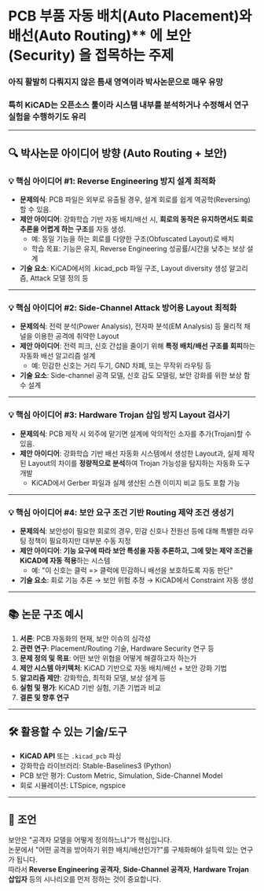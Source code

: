 # PCB 부품 자동 배치(Auto Placement)와 배선(Auto Routing)** 에 **보안(Security)** 을 접목하는 주제
### 아직 활발히 다뤄지지 않은 틈새 영역이라 박사논문으로 매우 유망
### 특히 **KiCAD**는 오픈소스 툴이라 시스템 내부를 분석하거나 수정해서 연구 실험을 수행하기도 유리

---

## 🔍 박사논문 아이디어 방향 (Auto Routing + 보안)

### 💡 핵심 아이디어 #1: **Reverse Engineering 방지 설계 최적화**
- **문제의식**: PCB 파일은 외부로 유출될 경우, 설계 회로를 쉽게 역공학(Reversing)할 수 있음.
- **제안 아이디어**: 강화학습 기반 자동 배치/배선 시, **회로의 동작은 유지하면서도 회로 추론을 어렵게 하는 구조**를 자동 생성.
  - 예: 동일 기능을 하는 회로를 다양한 구조(Obfuscated Layout)로 배치
  - 학습 목표: 기능은 유지, Reverse Engineering 성공률/시간을 낮추는 보상 설계
- **기술 요소**: KiCAD에서의 .kicad_pcb 파일 구조, Layout diversity 생성 알고리즘, Attack 모델 정의 등

---

### 💡 핵심 아이디어 #2: **Side-Channel Attack 방어용 Layout 최적화**
- **문제의식**: 전력 분석(Power Analysis), 전자파 분석(EM Analysis) 등 물리적 채널을 이용한 공격에 취약한 Layout
- **제안 아이디어**: 전력 피크, 신호 간섭을 줄이기 위해 **특정 배치/배선 구조를 회피**하는 자동화 배선 알고리즘 설계
  - 예: 민감한 신호는 거리 두기, GND 차폐, 또는 무작위 라우팅 등
- **기술 요소**: Side-channel 공격 모델, 신호 감도 모델링, 보안 강화를 위한 보상 함수 설계

---

### 💡 핵심 아이디어 #3: **Hardware Trojan 삽입 방지 Layout 검사기**
- **문제의식**: PCB 제작 시 외주에 맡기면 설계에 악의적인 소자를 추가(Trojan)할 수 있음.
- **제안 아이디어**: 강화학습 기반 배선 자동화 시스템에서 생성한 Layout과, 실제 제작된 Layout의 차이를 **정량적으로 분석**하여 Trojan 가능성을 탐지하는 자동화 도구 개발
  - KiCAD에서 Gerber 파일과 실제 생산된 스캔 이미지 비교 등도 포함 가능

---

### 💡 핵심 아이디어 #4: **보안 요구 조건 기반 Routing 제약 조건 생성기**
- **문제의식**: 보안성이 필요한 회로의 경우, 민감 신호나 전원선 등에 대해 특별한 라우팅 정책이 필요하지만 대부분 수동 지정
- **제안 아이디어**: **기능 요구에 따라 보안 특성을 자동 추론하고, 그에 맞는 제약 조건을 KiCAD에 자동 적용**하는 시스템
  - 예: "이 신호는 클럭 => 클럭에 민감하니 배선을 보호하도록 자동 판단"
- **기술 요소**: 회로 기능 추론 → 보안 위험 추정 → KiCAD에서 Constraint 자동 생성

---

## 📚 논문 구조 예시
1. **서론**: PCB 자동화의 현재, 보안 이슈의 심각성
2. **관련 연구**: Placement/Routing 기술, Hardware Security 연구 등
3. **문제 정의 및 목표**: 어떤 보안 위협을 어떻게 해결하고자 하는가
4. **제안 시스템 아키텍처**: KiCAD 기반으로 자동 배치/배선 + 보안 강화 기법
5. **알고리즘 제안**: 강화학습, 최적화 모델, 보상 설계 등
6. **실험 및 평가**: KiCAD 기반 실험, 기존 기법과 비교
7. **결론 및 향후 연구**

---

## 🛠 활용할 수 있는 기술/도구
- **KiCAD API** 또는 `.kicad_pcb` 파싱
- 강화학습 라이브러리: Stable-Baselines3 (Python)
- PCB 보안 평가: Custom Metric, Simulation, Side-Channel Model
- 회로 시뮬레이션: LTSpice, ngspice

---

## 🎯 조언
보안은 "공격자 모델을 어떻게 정의하느냐"가 핵심입니다.  
논문에서 "어떤 공격을 방어하기 위한 배치/배선인가?"를 구체화해야 설득력 있는 연구가 됩니다.  
따라서 **Reverse Engineering 공격자**, **Side-Channel 공격자**, **Hardware Trojan 삽입자** 등의 시나리오를 먼저 정하는 것이 중요합니다.
